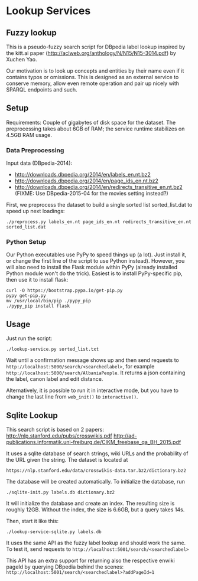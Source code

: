 Lookup Services
===============

Fuzzy lookup
------------

This is a pseudo-fuzzy search script for DBpedia label lookup inspired by the
kitt.ai paper (http://aclweb.org/anthology/N/N15/N15-3014.pdf) by Xuchen Yao.

Our motivation is to look up concepts and entities by their name even if it
contains typos or omissions.  This is designed as an external service to
conserve memory, allow even remote operation and pair up nicely with SPARQL
endpoints and such.

Setup
-----

Requirements: Couple of gigabytes of disk space for the dataset.
The preprocessing takes about 6GB of RAM; the service runtime stabilizes
on 4.5GB RAM usage.

### Data Preprocessing

Input data (DBpedia-2014):
  * http://downloads.dbpedia.org/2014/en/labels_en.nt.bz2
  * http://downloads.dbpedia.org/2014/en/page_ids_en.nt.bz2
  * http://downloads.dbpedia.org/2014/en/redirects_transitive_en.nt.bz2
(FIXME: Use DBpedia-2015-04 for the movies setting instead?)

First, we preprocess the dataset to build a single sorted list sorted_list.dat
to speed up next loadings:

	./preprocess.py labels_en.nt page_ids_en.nt redirects_transitive_en.nt sorted_list.dat

### Python Setup

Our Python executables use PyPy to speed things up (a lot).  Just install
it, or change the first line of the script to use Python instead).
However, you will also need to install the Flask module within PyPy
(already installed Python module won't do the trick).  Easiest is to
install PyPy-specific pip, then use it to install flask:

	curl -O https://bootstrap.pypa.io/get-pip.py
	pypy get-pip.py
	mv /usr/local/bin/pip ./pypy_pip
	./pypy_pip install flask

Usage
-----

Just run the script:

	./lookup-service.py sorted_list.txt

Wait until a confirmation message shows up and then send requests to
``http://localhost:5000/search/<searchedlabel>``,
for example ``http://localhost:5000/search/AlbaniaPeople``.
It returns a json containing the label, canon label and edit distance.

Alternatively, it is possible to run it in interactive mode, but you have
to change the last line from ``web_init()`` to ``interactive()``.

Sqlite Lookup
-------------
This search script is based on 2 papers:
http://nlp.stanford.edu/pubs/crosswikis.pdf
http://ad-publications.informatik.uni-freiburg.de/CIKM_freebase_qa_BH_2015.pdf

It uses a sqlite database of search strings, wiki URLs and
the probability of the URL given the string. The dataset is located at

	https://nlp.stanford.edu/data/crosswikis-data.tar.bz2/dictionary.bz2

The database will be created automatically.
To initialize the database, run 

	./sqlite-init.py labels.db dictionary.bz2

It will initialize the database and create an index. The resulting size is roughly 12GB. Without the index, the size is 6.6GB, but a query takes 14s.

Then, start it like this:

	./lookup-service-sqlite.py labels.db

It uses the same API as the fuzzy label lookup and should work the same.
To test it, send requests to ``http://localhost:5001/search/<searchedlabel>``

This API has an extra support for returning also the respective enwiki
pageId by querying DBpedia behind the scenes:
``http://localhost:5001/search/<searchedlabel>?addPageId=1``
